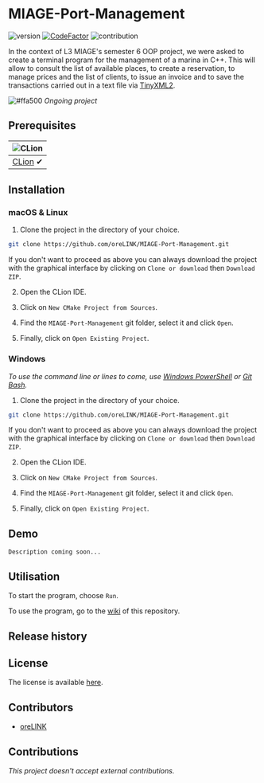 # MIAGE-Port-Management

![version](https://img.shields.io/badge/version-beta-blue.svg)
[![CodeFactor](https://www.codefactor.io/repository/github/orelink/miage-port-management/badge?s=b8acf7096d67bac96af4c57ba32b734b3658349c)](https://www.codefactor.io/repository/github/orelink/miage-port-management)
![contribution](https://img.shields.io/badge/contribution-no-red.svg)

<!---*:bangbang: This project contains errors that will be fixed in a future update.*--->

<!---

![Chrome](https://raw.github.com/alrra/browser-logos/master/src/chrome/chrome_48x48.png) | ![Firefox](https://raw.github.com/alrra/browser-logos/master/src/firefox/firefox_48x48.png) | ![Safari](https://raw.github.com/alrra/browser-logos/master/src/safari/safari_48x48.png) | ![Opera](https://raw.github.com/alrra/browser-logos/master/src/opera/opera_48x48.png) | ![Edge](https://raw.github.com/alrra/browser-logos/master/src/edge/edge_48x48.png) | ![IE](https://raw.github.com/alrra/browser-logos/master/src/archive/internet-explorer_9-11/internet-explorer_9-11_48x48.png) |
--- | --- | --- | --- | --- | --- |
Latest ✔ | Latest ✔ | Latest ✔ | Latest ✔ | Latest ✔ | 11 ✔ |



![macOS](https://user-images.githubusercontent.com/35436186/74678618-cc819500-51bb-11ea-9384-17913ef69023.png) | ![Windows](https://user-images.githubusercontent.com/35436186/74678726-1a969880-51bc-11ea-86df-84733c6c1836.png) | ![Linux](https://user-images.githubusercontent.com/35436186/74678779-4ca7fa80-51bc-11ea-9792-9c9ae0ebf1f5.png) |
--- | --- | --- |
Latest ✔ | Untested ✕ | Untested ✕ |

--->

In the context of L3 MIAGE's semester 6 OOP project, we were asked to create a terminal program for the management of a marina in C++. This will allow to consult the list of available places, to create a reservation, to manage prices and the list of clients, to issue an invoice and to save the transactions carried out in a text file via [TinyXML2](https://github.com/leethomason/tinyxml2).   

![#ffa500](https://placehold.it/15/ffa500/000000?text=+)   *Ongoing project*
<!---![#008000](https://placehold.it/15/008000/000000?text=+)   *Project completed*--->

## Prerequisites

![CLion](https://user-images.githubusercontent.com/35436186/77319294-e0666c80-6d0e-11ea-821b-0a3387dab635.png) |
--- |
[CLion](https://www.jetbrains.com/clion/) ✔ |

## Installation

### macOS & Linux

1. Clone the project in the directory of your choice.

```sh
git clone https://github.com/oreLINK/MIAGE-Port-Management.git
```

If you don't want to proceed as above you can always download the project with the graphical interface by clicking on `Clone or download` then `Download ZIP`.

2. Open the CLion IDE.

3. Click on `New CMake Project from Sources`.

4. Find the `MIAGE-Port-Management` git folder, select it and click `Open`.

5. Finally, click on `Open Existing Project`. 

### Windows

*To use the command line or lines to come, use [Windows PowerShell](https://www.malekal.com/powershell-windows-10-quest-ce-comment-ouvrir-commandes/) or [Git Bash](https://gitforwindows.org/).*

1. Clone the project in the directory of your choice.

```sh
git clone https://github.com/oreLINK/MIAGE-Port-Management.git
```

If you don't want to proceed as above you can always download the project with the graphical interface by clicking on `Clone or download` then `Download ZIP`.

2. Open the CLion IDE.

3. Click on `New CMake Project from Sources`.

4. Find the `MIAGE-Port-Management` git folder, select it and click `Open`.

5. Finally, click on `Open Existing Project`. 

## Demo

`Description coming soon...`

## Utilisation

To start the program, choose `Run`.

To use the program, go to the [wiki](https://github.com/oreLINK/MIAGE-Port-Management/wiki) of this repository.

## Release history

<!---
    
| Release | Description | Release date |
| ------- | ----------- | ------------ |
|  1.0.0  | Finalization of the project | Nov. 18 2019 |

--->
    
## License

The license is available [here](https://github.com/oreLINK/MIAGE-Port-Management/blob/master/LICENSE.md).

## Contributors

* [oreLINK](https://github.com/oreLINK)

## Contributions

*This project doesn't accept external contributions.*
<!---*This project accepts external contributions.*--->